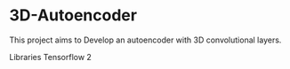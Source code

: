 # 3D-Autoencoder

This project aims to Develop an autoencoder with 3D convolutional layers. 

Libraries
Tensorflow 2
